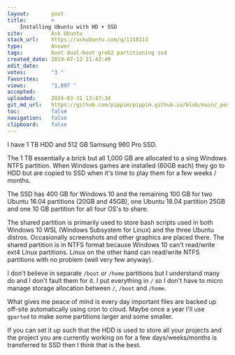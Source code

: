 ```yaml
---
layout:       post
title:        >
    Installing Ubuntu with HD + SSD
site:         Ask Ubuntu
stack_url:    https://askubuntu.com/q/1158113
type:         Answer
tags:         boot dual-boot grub2 partitioning ssd
created_date: 2019-07-13 21:42:49
edit_date:    
votes:        "3 "
favorites:    
views:        "1,897 "
accepted:     
uploaded:     2024-03-31 13:47:34
git_md_url:   https://github.com/pippim/pippim.github.io/blob/main/_posts/2019/2019-07-13-Installing-Ubuntu-with-HD-_-SSD.md
toc:          false
navigation:   false
clipboard:    false
---
```


I have 1 TB HDD and 512 GB Samsung 960 Pro SSD.

The 1 TB essentially a brick but all 1,000 GB are allocated to a sing Windows NTFS partition. When Windows games are installed (60GB each) they go to HDD but are copied to SSD when it's time to play them for a few weeks / months.

The SSD has 400 GB for Windows 10 and the remaining 100 GB for two Ubuntu 16.04 partitions (20GB and 45GB), one Ubuntu 18.04 partition 25GB and one 10 GB partition for all four OS's to share.

The shared partition is primarily used to store bash scripts used in both Windows 10 WSL (Windows Subsystem for Linux) and the three Ubuntu distros. Occasionally screenshots and other graphics are placed there. The shared partition is in NTFS format because Windows 10 can't read/write ext4 Linux partitions. Linux on the other hand can read/write NTFS partitions with no problem (well very few anyway).

I don't believe in separate `/boot` or `/home` partitions but I understand many do and I don't fault them for it. I put everything in `/` so I don't have to micro manage storage allocation between `/`, `/boot` and `/home`.

What gives me peace of mind is every day important files are backed up off-site automatically using cron to cloud. Maybe once a year I'll use `gparted` to make some partitions larger and some smaller.

If you can set it up such that the HDD is used to store all your projects and the project you are currently working on for a few days/weeks/months is transferred to SSD then I think that is the best.
